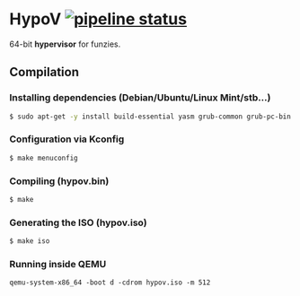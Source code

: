 # HypoV [![pipeline status](https://gitlab.com/akoskovacs/HypoV/badges/master/pipeline.svg)](https://gitlab.com/akoskovacs/HypoV/commits/master)

64-bit **hypervisor** for funzies.

## Compilation
### Installing dependencies (Debian/Ubuntu/Linux Mint/stb...)
```sh
$ sudo apt-get -y install build-essential yasm grub-common grub-pc-bin xorriso libncurses-dev ruby xz-utils
```

### Configuration via Kconfig
```sh
$ make menuconfig
```

### Compiling (hypov.bin)
```sh
$ make
```

### Generating the ISO (hypov.iso)
```sh
$ make iso
```

### Running inside QEMU
```
qemu-system-x86_64 -boot d -cdrom hypov.iso -m 512
```
